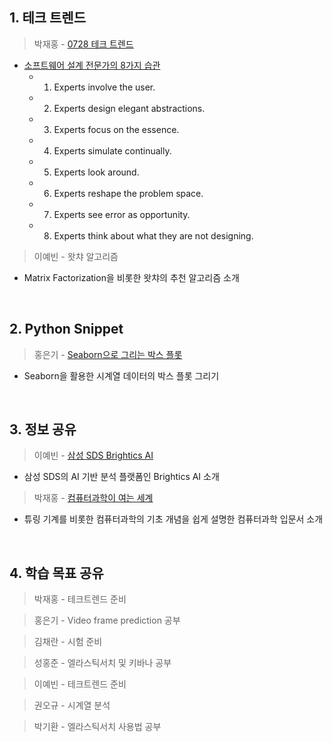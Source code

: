 ## 1. 테크 트렌드

> 박재홍 - [0728 테크 트렌드](https://docs.google.com/document/d/13gzqAOINhNtAMMlULd8JQidMWyDFkNGq97ubg9h5yTA/edit#heading=h.n7p6u51xyzss)
  - [소프트웨어 설계 전문가의 8가지 습관](https://thereader.mitpress.mit.edu/habits-of-expert-software-designers/)
     - 1) Experts involve the user.
     - 2) Experts design elegant abstractions.
     - 3) Experts focus on the essence.
     - 4) Experts simulate continually.
     - 5) Experts look around.
     - 6) Experts reshape the problem space.
     - 7) Experts see error as opportunity.
     - 8) Experts think about what they are not designing.
> 이예빈 - 왓챠 알고리즘
  - Matrix Factorization을 비롯한 왓챠의 추천 알고리즘 소개

&nbsp;



## 2. Python Snippet

> 홍은기 - [Seaborn으로 그리는 박스 플롯](https://docs.google.com/presentation/d/1UiVvypD8XJRRdiYAQ6uBmkChhZGXRWUG/edit?rtpof=true)
  - Seaborn을 활용한 시계열 데이터의 박스 플롯 그리기


&nbsp;



## 3. 정보 공유

> 이예빈 - [삼성 SDS Brightics AI](https://www.brightics.ai/)
  - 삼성 SDS의 AI 기반 분석 플랫폼인 Brightics AI 소개
> 박재홍 - [컴퓨터과학이 여는 세계](http://www.kyobobook.co.kr/product/detailViewKor.laf?ejkGb=KOR&mallGb=KOR&barcode=9788966261437&orderClick=LAG&Kc=)
  - 튜링 기계를 비롯한 컴퓨터과학의 기초 개념을 쉽게 설명한 컴퓨터과학 입문서 소개

&nbsp;



## 4. 학습 목표 공유

> 박재홍 - 테크트렌드 준비

> 홍은기 - Video frame prediction 공부

> 김채란 - 시험 준비

> 성홍준 - 엘라스틱서치 및 키바나 공부

> 이예빈 - 테크트렌드 준비

> 권오규 - 시계열 분석

> 박기환 - 엘라스틱서치 사용법 공부
